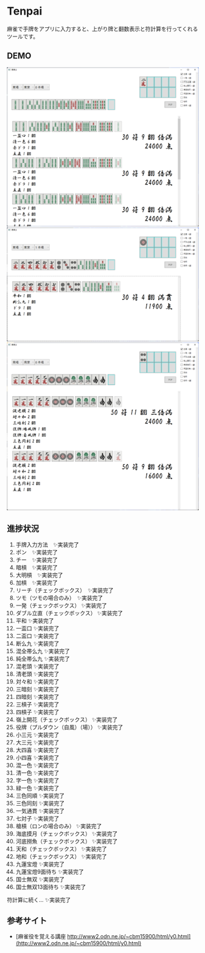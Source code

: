 ﻿
# Tenpai

麻雀で手牌をアプリに入力すると、上がり牌と翻数表示と符計算を行ってくれるツールです。

## DEMO

![2022-08-22](https://github.com/dhq-boiler/Tenpai/blob/develop/WebComponents/2022-08-22.png?raw=true)
![2022-08-22(1)](https://github.com/dhq-boiler/Tenpai/blob/develop/WebComponents/2022-08-22%20(1).png?raw=true)
![2022-08-22(2)](https://github.com/dhq-boiler/Tenpai/blob/develop/WebComponents/2022-08-22%20(2).png?raw=true)

## 進捗状況

1. 手牌入力方法　✨実装完了
2. ポン　✨実装完了
3. チー　✨実装完了
4. 暗槓　✨実装完了
5. 大明槓　✨実装完了
6. 加槓　✨実装完了
7. リーチ（チェックボックス）　✨実装完了
8. ツモ（ツモの場合のみ）　✨実装完了
9. 一発（チェックボックス） ✨実装完了
10. ダブル立直（チェックボックス） ✨実装完了
11. 平和 ✨実装完了
12. 一盃口 ✨実装完了
13. 二盃口 ✨実装完了
14. 断么九 ✨実装完了
15. 混全帯么九 ✨実装完了
16. 純全帯么九 ✨実装完了
17. 混老頭 ✨実装完了
18. 清老頭 ✨実装完了
19. 対々和 ✨実装完了
20. 三暗刻 ✨実装完了
21. 四暗刻 ✨実装完了
22. 三槓子 ✨実装完了
23. 四槓子 ✨実装完了
24. 嶺上開花（チェックボックス） ✨実装完了
25. 役牌（プルダウン（自風）（場）） ✨実装完了
26. 小三元 ✨実装完了
27. 大三元 ✨実装完了
28. 大四喜 ✨実装完了
29. 小四喜 ✨実装完了
30. 混一色 ✨実装完了
31. 清一色 ✨実装完了
32. 字一色 ✨実装完了
33. 緑一色 ✨実装完了
34. 三色同順 ✨実装完了
35. 三色同刻 ✨実装完了
36. 一気通貫 ✨実装完了
37. 七対子 ✨実装完了
38. 槍槓（ロンの場合のみ） ✨実装完了
39. 海底摸月（チェックボックス） ✨実装完了
40. 河底撈魚（チェックボックス） ✨実装完了
41. 天和（チェックボックス） ✨実装完了
42. 地和（チェックボックス） ✨実装完了
43. 九蓮宝燈 ✨実装完了
44. 九蓮宝燈9面待ち ✨実装完了
45. 国士無双 ✨実装完了
46. 国士無双13面待ち ✨実装完了

符計算に続く... ✨実装完了

## 参考サイト

* [麻雀役を覚える講座 http://www2.odn.ne.jp/~cbm15900/html/y0.html](http://www2.odn.ne.jp/~cbm15900/html/y0.html)
